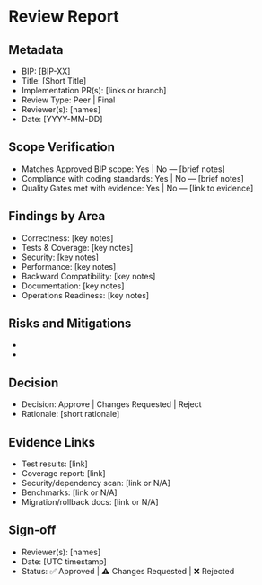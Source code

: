 # Review Report

## Metadata
- BIP: [BIP-XX]
- Title: [Short Title]
- Implementation PR(s): [links or branch]
- Review Type: Peer | Final
- Reviewer(s): [names]
- Date: [YYYY-MM-DD]

## Scope Verification
- Matches Approved BIP scope: Yes | No — [brief notes]
- Compliance with coding standards: Yes | No — [brief notes]
- Quality Gates met with evidence: Yes | No — [link to evidence]

## Findings by Area
- Correctness: [key notes]
- Tests & Coverage: [key notes]
- Security: [key notes]
- Performance: [key notes]
- Backward Compatibility: [key notes]
- Documentation: [key notes]
- Operations Readiness: [key notes]

## Risks and Mitigations
- [Risk]: [Mitigation]
- [Risk]: [Mitigation]

## Decision
- Decision: Approve | Changes Requested | Reject
- Rationale: [short rationale]

## Evidence Links
- Test results: [link]
- Coverage report: [link]
- Security/dependency scan: [link or N/A]
- Benchmarks: [link or N/A]
- Migration/rollback docs: [link or N/A]

## Sign-off
- Reviewer(s): [names]
- Date: [UTC timestamp]
- Status: ✅ Approved | ⚠️ Changes Requested | ❌ Rejected

